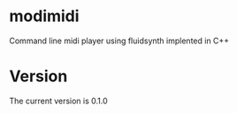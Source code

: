 # modimidi
Command line midi player using fluidsynth implented in C++

# Version
The current version is 0.1.0


